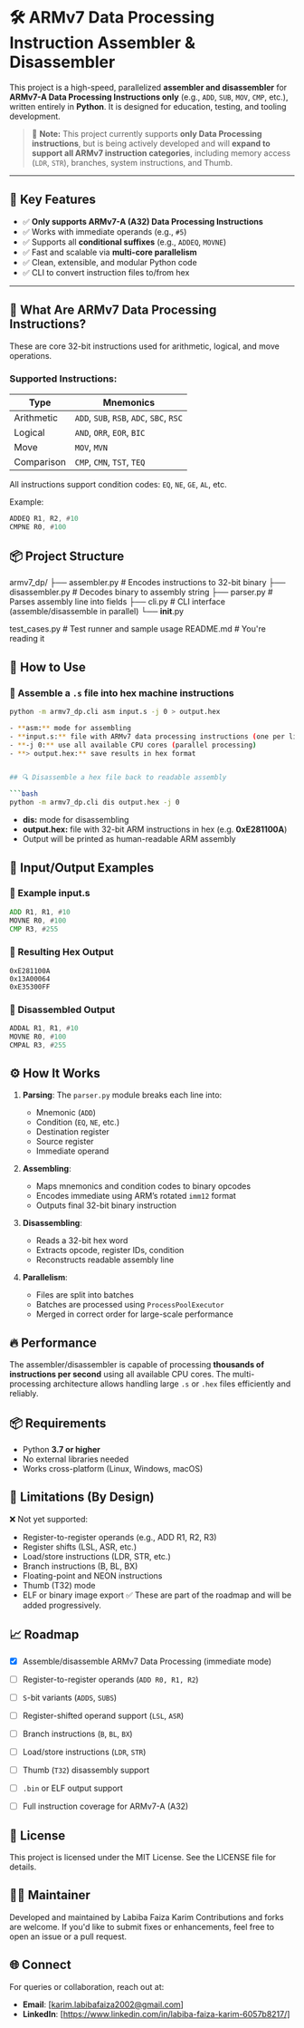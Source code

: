 # 🛠️ ARMv7 Data Processing Instruction Assembler & Disassembler

This project is a high-speed, parallelized **assembler and disassembler** for **ARMv7-A Data Processing Instructions only** (e.g., `ADD`, `SUB`, `MOV`, `CMP`, etc.), written entirely in **Python**. It is designed for education, testing, and tooling development.

> 🔄 **Note:** This project currently supports **only Data Processing instructions**, but is being actively developed and will **expand to support all ARMv7 instruction categories**, including memory access (`LDR`, `STR`), branches, system instructions, and Thumb.

---

## 📌 Key Features

- ✅ **Only supports ARMv7-A (A32) Data Processing Instructions**
- ✅ Works with immediate operands (e.g., `#5`)
- ✅ Supports all **conditional suffixes** (e.g., `ADDEQ`, `MOVNE`)
- ✅ Fast and scalable via **multi-core parallelism**
- ✅ Clean, extensible, and modular Python code
- ✅ CLI to convert instruction files to/from hex

---

## 🧠 What Are ARMv7 Data Processing Instructions?

These are core 32-bit instructions used for arithmetic, logical, and move operations.

### Supported Instructions:

| Type         | Mnemonics |
|--------------|-----------|
| Arithmetic   | `ADD`, `SUB`, `RSB`, `ADC`, `SBC`, `RSC` |
| Logical      | `AND`, `ORR`, `EOR`, `BIC` |
| Move         | `MOV`, `MVN` |
| Comparison   | `CMP`, `CMN`, `TST`, `TEQ` |

All instructions support condition codes: `EQ`, `NE`, `GE`, `AL`, etc.

Example:
```asm
ADDEQ R1, R2, #10
CMPNE R0, #100
```

## 📦 Project Structure
armv7_dp/
├── assembler.py        # Encodes instructions to 32-bit binary
├── disassembler.py     # Decodes binary to assembly string
├── parser.py           # Parses assembly line into fields
├── cli.py              # CLI interface (assemble/disassemble in parallel)
└── __init__.py

test_cases.py           # Test runner and sample usage
README.md               # You're reading it


## 🚀 How to Use

### 🔧 Assemble a `.s` file into hex machine instructions

```bash
python -m armv7_dp.cli asm input.s -j 0 > output.hex

- **asm:** mode for assembling
- **input.s:** file with ARMv7 data processing instructions (one per line)
- **-j 0:** use all available CPU cores (parallel processing)
- **> output.hex:** save results in hex format


## 🔍 Disassemble a hex file back to readable assembly

```bash
python -m armv7_dp.cli dis output.hex -j 0
```

- **dis:** mode for disassembling
- **output.hex:** file with 32-bit ARM instructions in hex (e.g. **0xE281100A**)
- Output will be printed as human-readable ARM assembly 


## 🧪 Input/Output Examples
### 📝 Example input.s

```asm
ADD R1, R1, #10
MOVNE R0, #100
CMP R3, #255
```

### 🧾 Resulting Hex Output

```text
0xE281100A
0x13A00064
0xE35300FF
```

### 🔁 Disassembled Output

```asm
ADDAL R1, R1, #10
MOVNE R0, #100
CMPAL R3, #255
```

## ⚙️ How It Works

1. **Parsing**: The `parser.py` module breaks each line into:
   - Mnemonic (`ADD`)
   - Condition (`EQ`, `NE`, etc.)
   - Destination register
   - Source register
   - Immediate operand

2. **Assembling**:
   - Maps mnemonics and condition codes to binary opcodes
   - Encodes immediate using ARM’s rotated `imm12` format
   - Outputs final 32-bit binary instruction

3. **Disassembling**:
   - Reads a 32-bit hex word
   - Extracts opcode, register IDs, condition
   - Reconstructs readable assembly line

4. **Parallelism**:
   - Files are split into batches
   - Batches are processed using `ProcessPoolExecutor`
   - Merged in correct order for large-scale performance


## 🔥 Performance

The assembler/disassembler is capable of processing **thousands of instructions per second** using all available CPU cores. The multi-processing architecture allows handling large `.s` or `.hex` files efficiently and reliably.


## 📦 Requirements

- Python **3.7 or higher**
- No external libraries needed
- Works cross-platform (Linux, Windows, macOS)


## 🧱 Limitations (By Design)
❌ Not yet supported:
- Register-to-register operands (e.g., ADD R1, R2, R3)
- Register shifts (LSL, ASR, etc.)
- Load/store instructions (LDR, STR, etc.)
- Branch instructions (B, BL, BX)
- Floating-point and NEON instructions
- Thumb (T32) mode
- ELF or binary image export
✅ These are part of the roadmap and will be added progressively.


## 📈 Roadmap

- [x] Assemble/disassemble ARMv7 Data Processing (immediate mode)
- [ ] Register-to-register operands (`ADD R0, R1, R2`)
- [ ] `S`-bit variants (`ADDS`, `SUBS`)
- [ ] Register-shifted operand support (`LSL`, `ASR`)
- [ ] Branch instructions (`B`, `BL`, `BX`)
- [ ] Load/store instructions (`LDR`, `STR`)
- [ ] Thumb (`T32`) disassembly support
- [ ] `.bin` or ELF output support
- [ ] Full instruction coverage for ARMv7-A (A32)


## 📜 License
This project is licensed under the MIT License.
See the LICENSE file for details.


## 👨‍💻 Maintainer
Developed and maintained by Labiba Faiza Karim
Contributions and forks are welcome. If you'd like to submit fixes or enhancements, feel free to open an issue or a pull request.

## 🌐 Connect
For queries or collaboration, reach out at:
- **Email**: [karim.labibafaiza2002@gmail.com]
- **LinkedIn**: [https://www.linkedin.com/in/labiba-faiza-karim-6057b8217/]